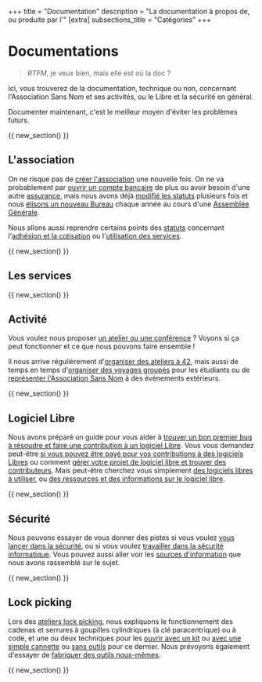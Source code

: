 +++
title = "Documentation"
description = "La documentation à propos de, ou produite par l'"
[extra]
subsections_title = "Catégories"
+++

# Documentations

> _RTFM_, je veux bien, mais elle est où la doc ?

Ici, vous trouverez de la documentation, technique ou non, concernant
l'Association Sans Nom et ses activités, ou le Libre et la sécurité en général.

Documenter maintenant, c'est le meilleur moyen d'éviter les problèmes futurs. 

{{ new_section() }}

## L'association

On ne risque pas de [créer
l'association](./documentation/association/création.md) une nouvelle fois.
On ne va probablement par [ouvrir un compte
bancaire](./documentation/association/banque.md) de plus ou avoir besoin d'une
autre [assurance](./documentation/association/assurance.md), mais nous avons
déjà [modifié les
statuts](./documentation/association/modification_des_statuts.md) plusieurs
fois et nous [élisons un nouveau
Bureau](./documentation/association/elections.md) chaque année au cours d'une
[Assemblée Générale](./documentation/association/assemblée_générale.md).

Nous allons aussi reprendre certains points des [statuts](./statuts/index.md)
concernant l'[adhésion et la
cotisation](./documentation/association/adhésion_et_cotisation.md) ou
l'[utilisation des
services](./documentation/association/utiliser_les_services.md).

{{ new_section() }}

## Les services

{{ new_section() }}

## Activité

Vous voulez nous proposer [un atelier ou une
conférence](./documentation/activités/proposer_une_activité/index.md) ? Voyons
si ça peut fonctionner et ce que nous pouvons faire ensemble !

Il nous arrive régulièrement d'[organiser des ateliers à
42](./documentation/activités/atelier_à_42.md), mais aussi de temps en temps
d'[organiser des voyages groupés](./documentation/activités/voyage_groupé.md)
pour les étudiants ou de [représenter l'Association Sans
Nom](./documentation/activités/évènement_extérieur.md) à des évènements
extérieurs.

{{ new_section() }}

## Logiciel Libre

Nous avons préparé un guide pour vous aider à [trouver un bon premier bug à
résoudre et faire une contribution à un logiciel
Libre](./documentation/logiciel_libre/comment_contribuer.md).
Vous vous demandez peut-être [si vous pouvez être payé pour vos contributions à
des logiciels
Libres](./documentation/logiciel_libre/contribution_rémunérée.md) ou
comment [gérer votre projet de logiciel libre et trouver des
contributeurs](./documentation/logiciel_libre/mon_logiciel_libre.md).
Mais peut-être cherchez vous simplement [des logiciels libres à
utiliser](./documentation/logiciel_libre/utiliser.md), ou [des ressources et
des informations sur le logiciel
libre](./documentation/logiciel_libre/ressources.md).

{{ new_section() }}

## Sécurité

Nous pouvons essayer de vous donner des pistes si vous voulez [vous lancer dans
la sécurité](./documentation/sécurité/débuter.md), ou si vous voulez
[travailler dans la sécurité
informatique](./documentation/sécurité/professionnalisation.md).
Vous pouvez aussi aller voir les [sources
d'information](./documentation/sécurité/ressources.md) que nous avons rassemblé
sur le sujet.

{{ new_section() }}

## Lock picking

Lors des [ateliers lock picking](./activités/lock-picking/_index.md), nous
expliquons le fonctionnement des cadenas et serrures à goupilles cylindriques
(à clé paracentrique) ou à code, et une ou deux techniques pour les [ouvrir
avec un kit](./documentation/lock_picking/paracentrique.md) ou [avec une simple
cannette](./documentation/lock_picking/canette.md) ou [sans
outils](./documentation/lock_picking/cadenas_à_code.md) pour ce dernier.
Nous prévoyons également d'essayer de [fabriquer des outils
nous-mêmes](./documentation/lock_picking/créer_ses_outils.md).

{{ new_section() }}
